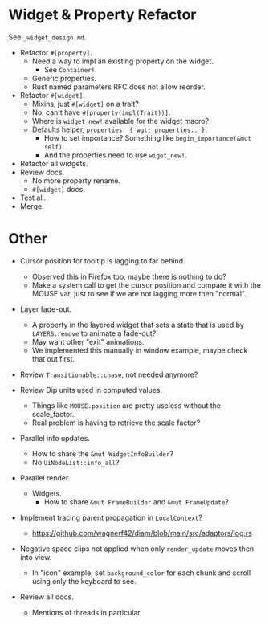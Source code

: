 # Widget & Property Refactor

 See `_widget_design.md`.

* Refactor `#[property]`.
    - Need a way to impl an existing property on the widget.
        - See `Container!`. 
    - Generic properties.
    - Rust named parameters RFC does not allow reorder.
* Refactor `#[widget]`.
    - Mixins, just `#[widget]` on a trait?
    - No, can't have `#[property(impl(Trait))]`.
    - Where is `widget_new!` available for the widget macro?
    - Defaults helper, `properties! { wgt; properties.. }`.
        - How to set importance? Something like `begin_importance(&mut self)`.
        - And the properties need to use `wiget_new!`.
* Refactor all widgets.
* Review docs.
    - No more property rename.
    - `#[widget]` docs.
* Test all.
* Merge.

# Other

* Cursor position for tooltip is lagging to far behind.
    - Observed this in Firefox too, maybe there is nothing to do?
    - Make a system call to get the cursor position and compare it with the MOUSE var, just to see if we are not lagging more then "normal".
* Layer fade-out.
    - A property in the layered widget that sets a state that is used by `LAYERS.remove` to animate a fade-out?
    - May want other "exit" animations.
    - We implemented this manually in window example, maybe check that out first.

* Review `Transitionable::chase`, not needed anymore?
* Review Dip units used in computed values.
    - Things like `MOUSE.position` are pretty useless without the scale_factor.
    - Real problem is having to retrieve the scale factor?

* Parallel info updates.
    - How to share the `&mut WidgetInfoBuilder`?
    - No `UiNodeList::info_all`?

* Parallel render.
    - Widgets.
        - How to share `&mut FrameBuilder` and `&mut FrameUpdate`?

* Implement tracing parent propagation in `LocalContext`?
    - https://github.com/wagnerf42/diam/blob/main/src/adaptors/log.rs

* Negative space clips not applied when only `render_update` moves then into view.
    - In "icon" example, set `background_color` for each chunk and scroll using only the keyboard to see.

* Review all docs.
    - Mentions of threads in particular.